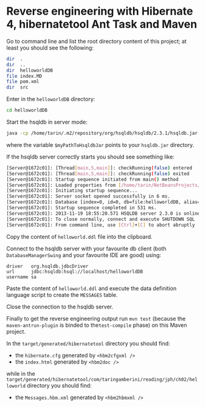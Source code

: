 Reverse engineering with Hibernate 4, hibernatetool Ant Task and Maven
======================================================================

Go to command line and list the root directory content of this project; at
least you should see the following:

```bash
dir  .
dir  ..
dir  helloworldDB
file index.MD
file pom.xml
dir  src
```

Enter in the `helloworldDB` directory:

```bash
cd helloworldDB
```

Start the hsqldb in server mode:

```bash
java -cp /home/tarin/.m2/repository/org/hsqldb/hsqldb/2.3.1/hsqldb.jar org.hsqldb.server.Server --database.0 file:helloworldDB --dbname.0 helloworldDB
```

where the variable `$myPathToHsqldbJar` points to your `hsqldb.jar` directory.

If the hsqldb server correctly starts you should see something like:

```bash
[Server@1672c01]: [Thread[main,5,main]]: checkRunning(false) entered
[Server@1672c01]: [Thread[main,5,main]]: checkRunning(false) exited
[Server@1672c01]: Startup sequence initiated from main() method
[Server@1672c01]: Loaded properties from [/home/tarin/NetBeansProjects/my-java-persistence-with-hibernate-exercices/chapter02/pag88_reverse_engineering/helloworld_reveng/helloworldDB/server.properties]
[Server@1672c01]: Initiating startup sequence...
[Server@1672c01]: Server socket opened successfully in 6 ms.
[Server@1672c01]: Database [index=0, id=0, db=file:helloworldDB, alias=helloworlddb] opened sucessfully in 523 ms.
[Server@1672c01]: Startup sequence completed in 531 ms.
[Server@1672c01]: 2013-11-19 18:55:20.571 HSQLDB server 2.3.0 is online on port 9001
[Server@1672c01]: To close normally, connect and execute SHUTDOWN SQL
[Server@1672c01]: From command line, use [Ctrl]+[C] to abort abruptly
```

Copy the content of `helloworld.ddl` file into the clipboard.

Connect to the hsqldb server with your favourite db client (both
`DatabaseManagerSwing` and your favourite IDE are good) using:

```
driver   org.hsqldb.jdbcDriver
url      jdbc:hsqldb:hsql://localhost/helloworldDB
username sa
```

Paste the content of `helloworld.ddl` and execute the data definition
language script to create the `MESSAGES` table.

Close the connection to the hsqldb server.

Finally to get the reverse engineering output run `mvn test` (because the
`maven-antrun-plugin` is binded to the`test-compile` phase) on this Maven
project.

In the `target/generated/hibernatetool` directory you should find:

 * the `hibernate.cfg` generated by `<hbm2cfgxml />`
 * the `index.html` generated by `<hbm2doc />`

while in the `target/generated/hibernatetool/com/taringamberini/reading/jph/ch02/helloworld`
directory you should find:

 * the `Messages.hbm.xml` generated by `<hbm2hbmxml />`

